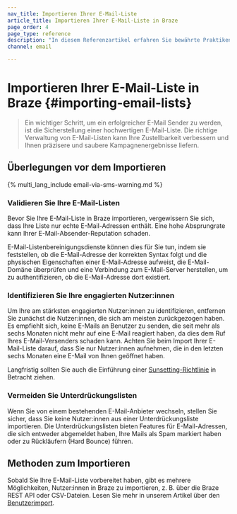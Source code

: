 ```yaml
---
nav_title: Importieren Ihrer E-Mail-Liste
article_title: Importieren Ihrer E-Mail-Liste in Braze
page_order: 4
page_type: reference
description: "In diesem Referenzartikel erfahren Sie bewährte Praktiken zum Importieren Ihrer E-Mail-Liste in Braze."
channel: email

---
```


# Importieren Ihrer E-Mail-Liste in Braze {#importing-email-lists}

> Ein wichtiger Schritt, um ein erfolgreicher E-Mail Sender zu werden, ist die Sicherstellung einer hochwertigen E-Mail-Liste. Die richtige Verwaltung von E-Mail-Listen kann Ihre Zustellbarkeit verbessern und Ihnen präzisere und saubere Kampagnenergebnisse liefern.

## Überlegungen vor dem Importieren

{% multi_lang_include email-via-sms-warning.md %}

### Validieren Sie Ihre E-Mail-Listen

Bevor Sie Ihre E-Mail-Liste in Braze importieren, vergewissern Sie sich, dass Ihre Liste nur echte E-Mail-Adressen enthält. Eine hohe Absprungrate kann Ihrer E-Mail-Absender-Reputation schaden. 

E-Mail-Listenbereinigungsdienste können dies für Sie tun, indem sie feststellen, ob die E-Mail-Adresse der korrekten Syntax folgt und die physischen Eigenschaften einer E-Mail-Adresse aufweist, die E-Mail-Domäne überprüfen und eine Verbindung zum E-Mail-Server herstellen, um zu authentifizieren, ob die E-Mail-Adresse dort existiert.

### Identifizieren Sie Ihre engagierten Nutzer:innen

Um Ihre am stärksten engagierten Nutzer:innen zu identifizieren, entfernen Sie zunächst die Nutzer:innen, die sich am meisten zurückgezogen haben. Es empfiehlt sich, keine E-Mails an Benutzer zu senden, die seit mehr als sechs Monaten nicht mehr auf eine E-Mail reagiert haben, da dies dem Ruf Ihres E-Mail-Versenders schaden kann. Achten Sie beim Import Ihrer E-Mail-Liste darauf, dass Sie nur Nutzer:innen aufnehmen, die in den letzten sechs Monaten eine E-Mail von Ihnen geöffnet haben.

Langfristig sollten Sie auch die Einführung einer [Sunsetting-Richtlinie][60] in Betracht ziehen.

### Vermeiden Sie Unterdrückungslisten

Wenn Sie von einem bestehenden E-Mail-Anbieter wechseln, stellen Sie sicher, dass Sie keine Nutzer:innen aus einer Unterdrückungsliste importieren. Die Unterdrückungslisten bieten Features für E-Mail-Adressen, die sich entweder abgemeldet haben, Ihre Mails als Spam markiert haben oder zu Rückläufern (Hard Bounce) führen.

## Methoden zum Importieren

Sobald Sie Ihre E-Mail-Liste vorbereitet haben, gibt es mehrere Möglichkeiten, Nutzer:innen in Braze zu importieren, z. B. über die Braze REST API oder CSV-Dateien. Lesen Sie mehr in unserem Artikel über den [Benutzerimport]({{site.baseurl}}/user_guide/data/user_data_collection/user_import/).

[60]: {{site.baseurl}}/user_guide/message_building_by_channel/email/best_practices/sunset_policies/
